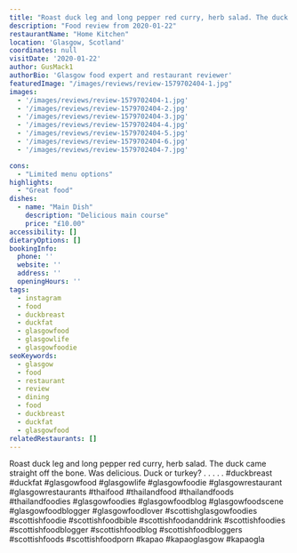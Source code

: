 ```yaml
---
title: "Roast duck leg and long pepper red curry, herb salad. The duck came straight off the bone. Was delicious. Duck or turkey?"
description: "Food review from 2020-01-22"
restaurantName: "Home Kitchen"
location: 'Glasgow, Scotland'
coordinates: null
visitDate: '2020-01-22'
author: GusMack1
authorBio: 'Glasgow food expert and restaurant reviewer'
featuredImage: "/images/reviews/review-1579702404-1.jpg"
images:
  - '/images/reviews/review-1579702404-1.jpg'
  - '/images/reviews/review-1579702404-2.jpg'
  - '/images/reviews/review-1579702404-3.jpg'
  - '/images/reviews/review-1579702404-4.jpg'
  - '/images/reviews/review-1579702404-5.jpg'
  - '/images/reviews/review-1579702404-6.jpg'
  - '/images/reviews/review-1579702404-7.jpg'

cons:
  - "Limited menu options"
highlights:
  - "Great food"
dishes:
  - name: "Main Dish"
    description: "Delicious main course"
    price: "£10.00"
accessibility: []
dietaryOptions: []
bookingInfo:
  phone: ''
  website: ''
  address: ''
  openingHours: ''
tags:
  - instagram
  - food
  - duckbreast
  - duckfat
  - glasgowfood
  - glasgowlife
  - glasgowfoodie
seoKeywords:
  - glasgow
  - food
  - restaurant
  - review
  - dining
  - food
  - duckbreast
  - duckfat
  - glasgowfood
relatedRestaurants: []
---
```

Roast duck leg and long pepper red curry, herb salad. The duck came straight off the bone. Was delicious. Duck or turkey?
.
.
.
.
.
#duckbreast #duckfat #glasgowfood #glasgowlife #glasgowfoodie #glasgowrestaurant #glasgowrestaurants #thaifood #thailandfood #thailandfoods #thailandfoodies #glasgowfoodies #glasgowfoodblog #glasgowfoodscene #glasgowfoodblogger #glasgowfoodlover #scottishglasgowfoodies #scottishfoodie #scottishfoodbible #scottishfoodanddrink #scottishfoodies #scottishfoodblogger #scottishfoodblog #scottishfoodbloggers #scottishfoods #scottishfoodporn #kapao #kapaoglasgow #kapaogla
